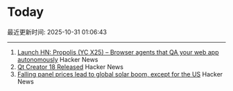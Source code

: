 # Today

最近更新时间: 2025-10-31 01:06:43

--- 
1. [Launch HN: Propolis (YC X25) – Browser agents that QA your web app autonomously](https://app.propolis.tech/#/launch) Hacker News
2. [Qt Creator 18 Released](https://www.qt.io/blog/qt-creator-18-released) Hacker News
3. [Falling panel prices lead to global solar boom, except for the US](https://arstechnica.com/science/2025/10/theres-a-global-boom-in-solar-except-in-the-united-states/) Hacker News
